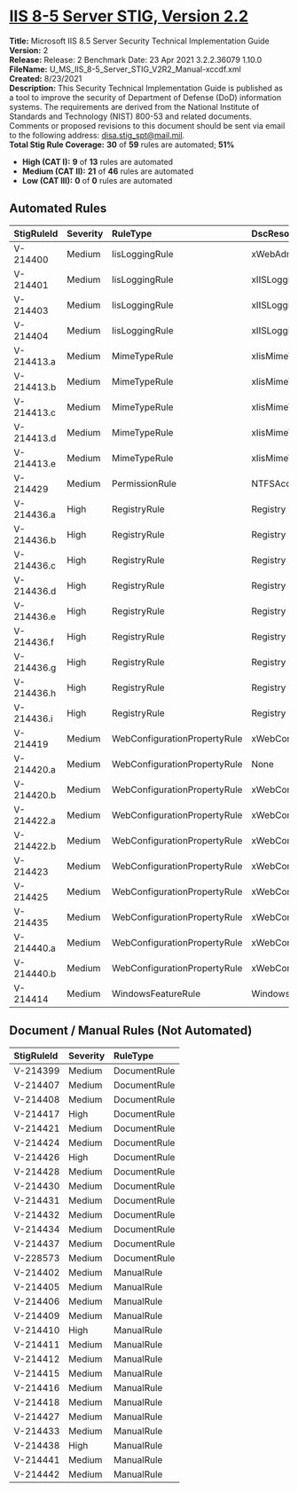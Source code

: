 # [IIS 8-5 Server STIG, Version 2.2](https://github.com/Microsoft/PowerStig/wiki/IISServer-8.5-2.2)

**Title:** Microsoft IIS 8.5 Server Security Technical Implementation Guide  
**Version:** 2  
**Release:** Release: 2 Benchmark Date: 23 Apr 2021 3.2.2.36079 1.10.0  
**FileName:** U_MS_IIS_8-5_Server_STIG_V2R2_Manual-xccdf.xml  
**Created:** 8/23/2021  
**Description:** This Security Technical Implementation Guide is published as a tool to improve the security of Department of Defense (DoD) information systems. The requirements are derived from the National Institute of Standards and Technology (NIST) 800-53 and related documents. Comments or proposed revisions to this document should be sent via email to the following address: disa.stig_spt@mail.mil.  
**Total Stig Rule Coverage:** **30** of **59** rules are automated; **51%**

* **High (CAT I):** **9** of **13** rules are automated
* **Medium (CAT II):** **21** of **46** rules are automated
* **Low (CAT III):** **0** of **0** rules are automated

## Automated Rules

| StigRuleId | Severity | RuleType | DscResource | DuplicateOf |
| :---- | :---- | :---- | :---- | :---- |
| V-214400 | Medium | IisLoggingRule | xWebAdministration |  |
| V-214401 | Medium | IisLoggingRule | xIISLogging |  |
| V-214403 | Medium | IisLoggingRule | xIISLogging |  |
| V-214404 | Medium | IisLoggingRule | xIISLogging |  |
| V-214413.a | Medium | MimeTypeRule | xIisMimeTypeMapping |  |
| V-214413.b | Medium | MimeTypeRule | xIisMimeTypeMapping |  |
| V-214413.c | Medium | MimeTypeRule | xIisMimeTypeMapping |  |
| V-214413.d | Medium | MimeTypeRule | xIisMimeTypeMapping |  |
| V-214413.e | Medium | MimeTypeRule | xIisMimeTypeMapping |  |
| V-214429 | Medium | PermissionRule | NTFSAccessEntry |  |
| V-214436.a | High | RegistryRule | Registry |  |
| V-214436.b | High | RegistryRule | Registry |  |
| V-214436.c | High | RegistryRule | Registry |  |
| V-214436.d | High | RegistryRule | Registry |  |
| V-214436.e | High | RegistryRule | Registry |  |
| V-214436.f | High | RegistryRule | Registry |  |
| V-214436.g | High | RegistryRule | Registry |  |
| V-214436.h | High | RegistryRule | Registry |  |
| V-214436.i | High | RegistryRule | Registry |  |
| V-214419 | Medium | WebConfigurationPropertyRule | xWebConfigKeyValue |  |
| V-214420.a | Medium | WebConfigurationPropertyRule | None | V-214419 |
| V-214420.b | Medium | WebConfigurationPropertyRule | xWebConfigKeyValue |  |
| V-214422.a | Medium | WebConfigurationPropertyRule | xWebConfigKeyValue |  |
| V-214422.b | Medium | WebConfigurationPropertyRule | xWebConfigKeyValue |  |
| V-214423 | Medium | WebConfigurationPropertyRule | xWebConfigKeyValue |  |
| V-214425 | Medium | WebConfigurationPropertyRule | xWebConfigKeyValue |  |
| V-214435 | Medium | WebConfigurationPropertyRule | xWebConfigKeyValue |  |
| V-214440.a | Medium | WebConfigurationPropertyRule | xWebConfigKeyValue |  |
| V-214440.b | Medium | WebConfigurationPropertyRule | xWebConfigKeyValue |  |
| V-214414 | Medium | WindowsFeatureRule | WindowsFeature |  |

## Document / Manual Rules (Not Automated)

| StigRuleId | Severity | RuleType |
| :---- | :---- | :---- |
| V-214399 | Medium | DocumentRule |
| V-214407 | Medium | DocumentRule |
| V-214408 | Medium | DocumentRule |
| V-214417 | High | DocumentRule |
| V-214421 | Medium | DocumentRule |
| V-214424 | Medium | DocumentRule |
| V-214426 | High | DocumentRule |
| V-214428 | Medium | DocumentRule |
| V-214430 | Medium | DocumentRule |
| V-214431 | Medium | DocumentRule |
| V-214432 | Medium | DocumentRule |
| V-214434 | Medium | DocumentRule |
| V-214437 | Medium | DocumentRule |
| V-228573 | Medium | DocumentRule |
| V-214402 | Medium | ManualRule |
| V-214405 | Medium | ManualRule |
| V-214406 | Medium | ManualRule |
| V-214409 | Medium | ManualRule |
| V-214410 | High | ManualRule |
| V-214411 | Medium | ManualRule |
| V-214412 | Medium | ManualRule |
| V-214415 | Medium | ManualRule |
| V-214416 | Medium | ManualRule |
| V-214418 | Medium | ManualRule |
| V-214427 | Medium | ManualRule |
| V-214433 | Medium | ManualRule |
| V-214438 | High | ManualRule |
| V-214441 | Medium | ManualRule |
| V-214442 | Medium | ManualRule |
